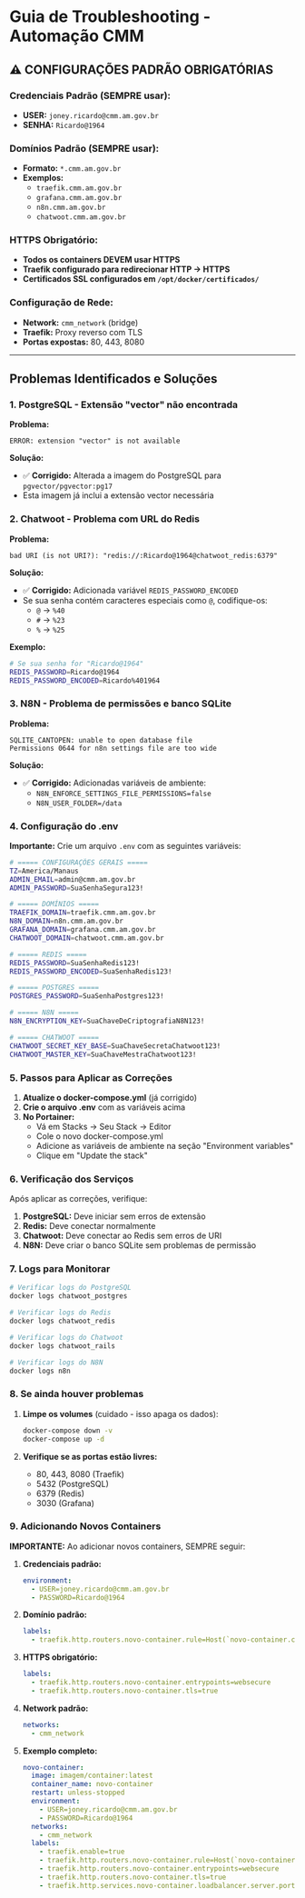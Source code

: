 # Guia de Troubleshooting - Automação CMM

## ⚠️ CONFIGURAÇÕES PADRÃO OBRIGATÓRIAS

### **Credenciais Padrão (SEMPRE usar):**
- **USER:** `joney.ricardo@cmm.am.gov.br`
- **SENHA:** `Ricardo@1964`

### **Domínios Padrão (SEMPRE usar):**
- **Formato:** `*.cmm.am.gov.br`
- **Exemplos:**
  - `traefik.cmm.am.gov.br`
  - `grafana.cmm.am.gov.br`
  - `n8n.cmm.am.gov.br`
  - `chatwoot.cmm.am.gov.br`

### **HTTPS Obrigatório:**
- **Todos os containers DEVEM usar HTTPS**
- **Traefik configurado para redirecionar HTTP → HTTPS**
- **Certificados SSL configurados em `/opt/docker/certificados/`**

### **Configuração de Rede:**
- **Network:** `cmm_network` (bridge)
- **Traefik:** Proxy reverso com TLS
- **Portas expostas:** 80, 443, 8080

---

## Problemas Identificados e Soluções

### 1. **PostgreSQL - Extensão "vector" não encontrada**

**Problema:**
```
ERROR: extension "vector" is not available
```

**Solução:**
- ✅ **Corrigido:** Alterada a imagem do PostgreSQL para `pgvector/pgvector:pg17`
- Esta imagem já inclui a extensão vector necessária

### 2. **Chatwoot - Problema com URL do Redis**

**Problema:**
```
bad URI (is not URI?): "redis://:Ricardo@1964@chatwoot_redis:6379"
```

**Solução:**
- ✅ **Corrigido:** Adicionada variável `REDIS_PASSWORD_ENCODED`
- Se sua senha contém caracteres especiais como `@`, codifique-os:
  - `@` → `%40`
  - `#` → `%23`
  - `%` → `%25`

**Exemplo:**
```bash
# Se sua senha for "Ricardo@1964"
REDIS_PASSWORD=Ricardo@1964
REDIS_PASSWORD_ENCODED=Ricardo%401964
```

### 3. **N8N - Problema de permissões e banco SQLite**

**Problema:**
```
SQLITE_CANTOPEN: unable to open database file
Permissions 0644 for n8n settings file are too wide
```

**Solução:**
- ✅ **Corrigido:** Adicionadas variáveis de ambiente:
  - `N8N_ENFORCE_SETTINGS_FILE_PERMISSIONS=false`
  - `N8N_USER_FOLDER=/data`

### 4. **Configuração do .env**

**Importante:** Crie um arquivo `.env` com as seguintes variáveis:

```bash
# ===== CONFIGURAÇÕES GERAIS =====
TZ=America/Manaus
ADMIN_EMAIL=admin@cmm.am.gov.br
ADMIN_PASSWORD=SuaSenhaSegura123!

# ===== DOMÍNIOS =====
TRAEFIK_DOMAIN=traefik.cmm.am.gov.br
N8N_DOMAIN=n8n.cmm.am.gov.br
GRAFANA_DOMAIN=grafana.cmm.am.gov.br
CHATWOOT_DOMAIN=chatwoot.cmm.am.gov.br

# ===== REDIS =====
REDIS_PASSWORD=SuaSenhaRedis123!
REDIS_PASSWORD_ENCODED=SuaSenhaRedis123!

# ===== POSTGRES =====
POSTGRES_PASSWORD=SuaSenhaPostgres123!

# ===== N8N =====
N8N_ENCRYPTION_KEY=SuaChaveDeCriptografiaN8N123!

# ===== CHATWOOT =====
CHATWOOT_SECRET_KEY_BASE=SuaChaveSecretaChatwoot123!
CHATWOOT_MASTER_KEY=SuaChaveMestraChatwoot123!
```

### 5. **Passos para Aplicar as Correções**

1. **Atualize o docker-compose.yml** (já corrigido)
2. **Crie o arquivo .env** com as variáveis acima
3. **No Portainer:**
   - Vá em Stacks → Seu Stack → Editor
   - Cole o novo docker-compose.yml
   - Adicione as variáveis de ambiente na seção "Environment variables"
   - Clique em "Update the stack"

### 6. **Verificação dos Serviços**

Após aplicar as correções, verifique:

1. **PostgreSQL:** Deve iniciar sem erros de extensão
2. **Redis:** Deve conectar normalmente
3. **Chatwoot:** Deve conectar ao Redis sem erros de URI
4. **N8N:** Deve criar o banco SQLite sem problemas de permissão

### 7. **Logs para Monitorar**

```bash
# Verificar logs do PostgreSQL
docker logs chatwoot_postgres

# Verificar logs do Redis
docker logs chatwoot_redis

# Verificar logs do Chatwoot
docker logs chatwoot_rails

# Verificar logs do N8N
docker logs n8n
```

### 8. **Se ainda houver problemas**

1. **Limpe os volumes** (cuidado - isso apaga os dados):
   ```bash
   docker-compose down -v
   docker-compose up -d
   ```

2. **Verifique se as portas estão livres:**
   - 80, 443, 8080 (Traefik)
   - 5432 (PostgreSQL)
   - 6379 (Redis)
   - 3030 (Grafana)

### 9. **Adicionando Novos Containers**

**IMPORTANTE:** Ao adicionar novos containers, SEMPRE seguir:

1. **Credenciais padrão:**
   ```yaml
   environment:
     - USER=joney.ricardo@cmm.am.gov.br
     - PASSWORD=Ricardo@1964
   ```

2. **Domínio padrão:**
   ```yaml
   labels:
     - traefik.http.routers.novo-container.rule=Host(`novo-container.cmm.am.gov.br`)
   ```

3. **HTTPS obrigatório:**
   ```yaml
   labels:
     - traefik.http.routers.novo-container.entrypoints=websecure
     - traefik.http.routers.novo-container.tls=true
   ```

4. **Network padrão:**
   ```yaml
   networks:
     - cmm_network
   ```

5. **Exemplo completo:**
   ```yaml
   novo-container:
     image: imagem/container:latest
     container_name: novo-container
     restart: unless-stopped
     environment:
       - USER=joney.ricardo@cmm.am.gov.br
       - PASSWORD=Ricardo@1964
     networks:
       - cmm_network
     labels:
       - traefik.enable=true
       - traefik.http.routers.novo-container.rule=Host(`novo-container.cmm.am.gov.br`)
       - traefik.http.routers.novo-container.entrypoints=websecure
       - traefik.http.routers.novo-container.tls=true
       - traefik.http.services.novo-container.loadbalancer.server.port=8080
   ``` 